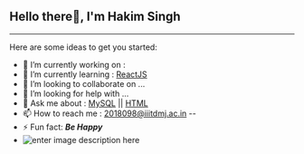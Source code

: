 ##  Hello there👋, I'm Hakim  Singh
---------------------------------------------------------------------------------------------------------------------------



Here are some ideas to get you started:
- 🔭 I’m currently working on : 
- 🌱 I’m currently learning : [ReactJS]()
- 👯 I’m looking to collaborate on ...
- 🤔 I’m looking for help with ...
- 💬 Ask me about : [MySQL](https://www.tutorialspoint.com/mysql/index.htm) || [HTML](https://www.w3schools.com/html/)
- 📫 How to reach me : 2018098@iiitdmj.ac.in
--
- ⚡ Fun fact: ***Be Happy***
- ![enter image description here](https://github-readme-stats.vercel.app/api?username=hsgeeky&&show_icons=true&title_color=ffffff&icon_color=bb2acf&text_color=daf7dc&bg_color=151515)
>
